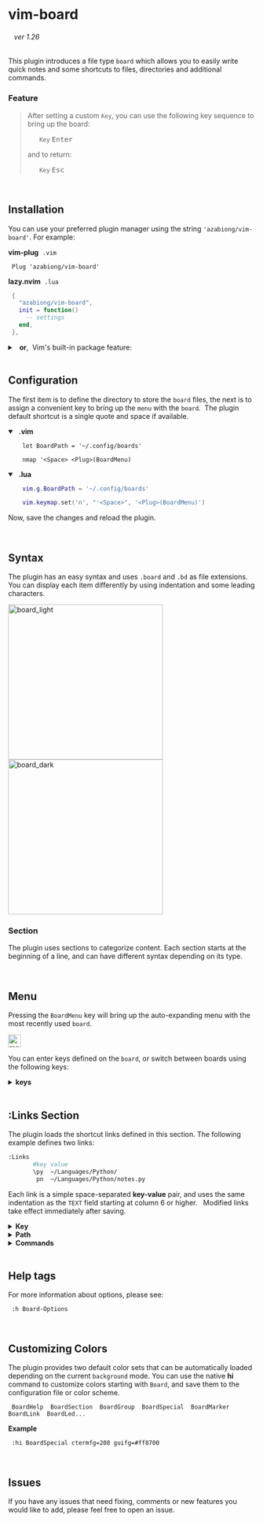 <!-- https://github.com/azabiong/vim-board -->

# vim-board

<p><h6> &nbsp;&nbsp; ver 1.26 </h6></p>

This plugin introduces a file type `board` which allows you to easily write quick notes
and some shortcuts to files, directories and additional commands.

### Feature

> After setting a custom `Key`, you can use the following key sequence to bring up the board:
>
> &nbsp; &nbsp; &nbsp; `Key` <kbd>Enter</kbd>
>
> and to return:
>
> &nbsp; &nbsp; &nbsp; `Key` <kbd>Esc</kbd>

<br>

## Installation

You can use your preferred plugin manager using the string `'azabiong/vim-board'`. For example: <br>

**vim-plug** &nbsp;` .vim  `
```vim
 Plug 'azabiong/vim-board'
```
**lazy.nvim** &nbsp;` .lua  `
```lua
 {
   "azabiong/vim-board",
   init = function()
     -- settings
   end,
 },
```
<details>
<summary>&nbsp; <b>or</b>, &nbsp;Vim's built-in package feature: </summary>
<br>

> |Linux, Mac| Windows &nbsp;|
> |:--:|--|
> |~/.vim| ~/vimfiles|
>
> in the terminal:
> ```zsh
> cd ~/.vim && git clone --depth=1 https://github.com/azabiong/vim-board.git pack/azabiong/start/vim-board
> cd ~/.vim && vim -u NONE -c "helptags pack/azabiong/start/vim-board/doc" -c q
> ```
</details>
<br>

## Configuration

The first item is to define the directory to store the `board` files,
the next is to assign a convenient key to bring up the `menu` with the `board`.
&nbsp;The plugin default shortcut is a single quote and space if available.

<details open>
<summary><b>&nbsp; .vim </b></summary>

```vim
    let BoardPath = '~/.config/boards'

    nmap '<Space> <Plug>(BoardMenu)
```
 </details>

<details open>
<summary><b>&nbsp; .lua </b></summary>

```lua
    vim.g.BoardPath = '~/.config/boards'

    vim.keymap.set('n', "'<Space>", '<Plug>(BoardMenu)')
```
</details>

Now, save the changes and reload the plugin.

<br>

## Syntax

The plugin has an easy syntax and uses `.board` and `.bd` as file extensions.  
You can display each item differently by using indentation and some leading characters.

<div style="display:inline-block">
<img width="315" alt="board_light" src="https://user-images.githubusercontent.com/83812658/209437944-cdfc79bc-819b-4b38-9cf6-71edb80c0eff.png">
<img width="315" alt="board_dark" src="https://user-images.githubusercontent.com/83812658/209437963-67ea4c14-1da6-40b0-939e-dfa4e6981ad6.png">
</div><br>

### Section

The plugin uses sections to categorize content. Each section starts at the beginning of a line,
and can have different syntax depending on its type.

<br>

## Menu

Pressing the `BoardMenu` key will bring up the auto-expanding menu with the most recently used `board`.

<img height="26" alt="menu" src="https://github.com/azabiong/vim-board/assets/83812658/b3958bdf-f6b9-4f2c-84f0-6de6054ad35b">

You can enter keys defined on the `board`, or switch between boards using the following keys:

<details>
<summary><b> keys </b></summary>
<br>

  |key|function|
  |:--:|:--|
  |<kbd>Enter</kbd>|edit current board|
  |<kbd>Esc</kbd>  |return|
  |<kbd>;</kbd>    |return (optional)|
  |<kbd>Space</kbd>|scroll down|
  |<kbd>↓</kbd>    |scroll down|
  |<kbd>↑</kbd>    |scroll up|
  |<kbd>Ctrl</kbd><kbd>Space</kbd> |scroll up|
  |<kbd>-</kbd>    |switch to previous board|
  |<kbd>=</kbd>    |switch to main board|
  |<kbd>+</kbd>    |add new board|
  |<kbd>:</kbd>    |command-line mode|
  |<kbd>/</kbd>    |search (optional)|
  |<kbd><</kbd>    |load links|
  |<kbd>></kbd>    |unload links|

</details>
<br>

## :Links Section

 The plugin loads the shortcut links defined in this section. The following example defines
 two links:
 ```sh
 :Links
        #key value
        \py  ~/Languages/Python/
         pn  ~/Languages/Python/notes.py
 ```

 Each link is a simple space-separated **key-value** pair, and uses the same
 indentation as the `TEXT` field starting at column 6 or higher. &nbsp;
 Modified links take effect immediately after saving.

<details>
<summary><b> Key </b></summary>
<br>

A key can consist of any combination of symbols, alphanumeric, and Unicode
characters except those that start with some predefined characters.

Available leading characters:
```
    ~!@$%^&*_()[]{}'`";,.\/? 0-9 a-z A-Z and Unicode characters
```
Used in the menu and syntax:
```
    -  previous     #  comment 
    =  main         |  command 
    +  new
    <  load
    >  unload
    :  command
```

The same key can be defined differently on each board.  

### Long keys

Long keys can be activated by typing only the unique prefix portion of the key.
For example, if you defined the long key `xylophone`, and there are no other keys that start with `xy`,
you can open the link with `xy`<kbd>Enter</kbd>.

<br>
</details>

<details>
<summary><b> Path </b></summary>
<br>

To easily define a link to a file, the plugin supports copying the current file's path to a register
when the `menu` key is pressed (by default the `b` register).

To paste the path stored in register `b` in insert mode:

&nbsp; &nbsp; &nbsp; <kbd>Ctrl</kbd>+<kbd>R</kbd> `b`  
<br>

#### 🍏 &nbsp;Tip

When switching to another board stored in the `BoardPath` directory,
you can omit the path and specify only the file name.&nbsp; For example:
```vim
      'a  another.board
```
Switching boards using the defined keys will automatically load the links defined on the board.

<br>
</details>

<details>
<summary><b> Commands </b></summary>
<br>

Additional commands can be added using the `|` bar character.  

For example, to browse files after changing the current working directory:
```vim
      \py  ~/Languages/Python/ | edit .
```

After opening the file, to go to the line 128:
```vim
       pn  ~/Languages/Python/notes.py | 128
```

More commands can be combined together:
```vim
      \d1 ~/Directory/ | NERDTreeCWD | wincmd p | edit README.md
```

### Commands only 

You can also define just a list of commands without specifying a file or directory.

For example, to define a command that copies frequently used commands or strings to the clipboard:
```vim
      s1  | let @+ = "copy this string to the clipboard"
```

To define a substitution command:
```vim
      ss  | %s/Foo/Bar/gc
```

To define a set of temporary key-maps:
```vim
      key | nn f0 <Cmd>echo 0<CR>
          | nn f9 <Cmd>echo 9<CR>
```

To define some input from the shell tool to the scratchpad, `Board*`:
```vim
      sh1 | Board* | r! echo "This is the scratchpad on the Board"
      sh2 | Board* | r! curl -sI example.com
```

### Multi-line commands

Multi-line commands &nbsp;can be set using the leading bar `|` character.
```vim
      bar ~/directory/or_file
          | echo 'foo'
          | echo 'bar'
```

### Link reference

Links that have already been defined can be referenced using the '&' symbol. for example:
```vim
      _N  | NERDTreeCWD
      \d1 ~/Directory/ | &_N
```

### Command-line mode

When using the `|` bar character as a shell `pipe` or other meaning, you can
switch to command-line mode input by adding a colon `:` after the bar.

```vim
      sh3 | Board* |: r! ls | wc
      sh4 | Board* |: r! cat ~/.ssh/known_hosts | awk '$1 ~ /[0-9]/ { print $1; exit }'
```

### Stop command

To stop a long list of commands while processing, press the `menu` key and
input <kbd>Ctrl</kbd>+<kbd>C</kbd> or an undefined key.

</details>
<br>

## Help tags

For more information about options, please see:
```vim
 :h Board-Options
```

<br>

## Customizing Colors

The plugin provides two default color sets that can be automatically loaded depending on the current `background` mode.
You can use the native **hi** command to customize colors starting with `Board`, and save them to the configuration file
or color scheme.
```
 BoardHelp  BoardSection  BoardGroup  BoardSpecial  BoardMarker  BoardLink  BoardLed...
```

**Example**
```vim
 :hi BoardSpecial ctermfg=208 guifg=#ff8700
```
<br>

## Issues

If you have any issues that need fixing, comments or new features you would like to add, please feel free to open an issue.

<br>
